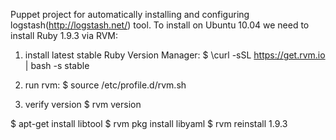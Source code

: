 Puppet project for automatically installing and configuring logstash(http://logstash.net/) tool.
To install on Ubuntu 10.04 we need to install Ruby 1.9.3 via RVM:

1. install latest stable Ruby Version Manager:
$ \curl -sSL https://get.rvm.io | bash -s stable

2. run rvm:
$ source /etc/profile.d/rvm.sh

3. verify version
$ rvm version

$ apt-get install libtool
$ rvm pkg install libyaml
$ rvm reinstall 1.9.3 
